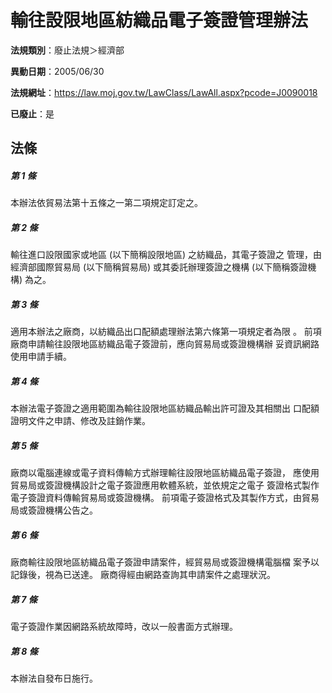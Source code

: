 # 輸往設限地區紡織品電子簽證管理辦法

**法規類別**：廢止法規＞經濟部

**異動日期**：2005/06/30  

**法規網址**：https://law.moj.gov.tw/LawClass/LawAll.aspx?pcode=J0090018

**已廢止**：是



## 法條
##### 第 1 條
本辦法依貿易法第十五條之一第二項規定訂定之。


##### 第 2 條
輸往進口設限國家或地區 (以下簡稱設限地區) 之紡織品，其電子簽證之
管理，由經濟部國際貿易局 (以下簡稱貿易局) 或其委託辦理簽證之機構
 (以下簡稱簽證機構) 為之。


##### 第 3 條
適用本辦法之廠商，以紡織品出口配額處理辦法第六條第一項規定者為限
。
前項廠商申請輸往設限地區紡織品電子簽證前，應向貿易局或簽證機構辦
妥資訊網路使用申請手續。


##### 第 4 條
本辦法電子簽證之適用範圍為輸往設限地區紡織品輸出許可證及其相關出
口配額證明文件之申請、修改及註銷作業。


##### 第 5 條
廠商以電腦連線或電子資料傳輸方式辦理輸往設限地區紡織品電子簽證，
應使用貿易局或簽證機構設計之電子簽證應用軟體系統，並依規定之電子
簽證格式製作電子簽證資料傳輸貿易局或簽證機構。
前項電子簽證格式及其製作方式，由貿易局或簽證機構公告之。


##### 第 6 條
廠商輸往設限地區紡織品電子簽證申請案件，經貿易局或簽證機構電腦檔
案予以記錄後，視為已送達。
廠商得經由網路查詢其申請案件之處理狀況。


##### 第 7 條
電子簽證作業因網路系統故障時，改以一般書面方式辦理。


##### 第 8 條
本辦法自發布日施行。



